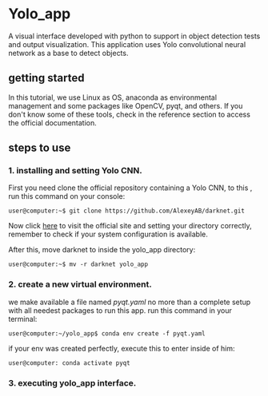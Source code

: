 # Yolo_app
A visual interface developed with python to support in object detection tests and output visualization. This application uses Yolo convolutional neural network as a base to detect objects.

## getting started
In this tutorial, we use Linux as OS, anaconda as environmental management and some packages like OpenCV, pyqt, and others. If you don't know some of these tools, check in the reference section to access the official documentation.

## steps to use
### 1. installing and setting Yolo CNN.
First you need clone the official repository containing a Yolo CNN, to this , run this command on your console:
```console
user@computer:~$ git clone https://github.com/AlexeyAB/darknet.git
```
Now click [here](https://pjreddie.com/darknet/yolo/) to visit the official site and setting your directory correctly, remember to check if your system configuration is available.

After this, move darknet  to inside the yolo_app directory:
```console
user@computer:~$ mv -r darknet yolo_app
```
### 2. create a new virtual environment.
we make available a file named *pyqt.yaml* no more than a complete setup with all needest packages to run this app.
run this command in your terminal:

```console
user@computer:~/yolo_app$ conda env create -f pyqt.yaml
```
if your env was created perfectly, execute this to enter inside of him:

```console
user@computer: conda activate pyqt
```
### 3. executing yolo_app interface.
